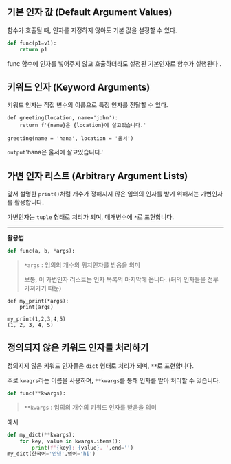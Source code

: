 ## 기본 인자 값 (Default Argument Values)

함수가 호출될 때, 인자를 지정하지 않아도 기본 값을 설정할 수 있다.



```python
def func(p1=v1):
    return p1
```

func 함수에 인자를 넣어주지 않고 호출하더라도 설정된 기본인자로 함수가 실행된다 .



## 키워드 인자 (Keyword Arguments)

키워드 인자는 직접 변수의 이름으로 특정 인자를 전달할 수 있다.

```
def greeting(location, name='john'):
    return f'{name}은 {location}에 살고있습니다.'

```

```
greeting(name = 'hana', location = '울서')
```

`output`'hana은 울서에 살고있습니다.'



## 가변 인자 리스트 (Arbitrary Argument Lists)

앞서 설명한 `print()`처럼 개수가 정해지지 않은 임의의 인자를 받기 위해서는 가변인자를 활용합니다.

가변인자는 `tuple` 형태로 처리가 되며, 매개변수에 `*`로 표현합니다.

------

**활용법**

```python
def func(a, b, *args):
```

> `*args` : 임의의 개수의 위치인자를 받음을 의미
>
> 보통, 이 가변인자 리스트는 인자 목록의 마지막에 옵니다. (뒤의 인자들을 전부 가져가기 떄문)



```
def my_print(*args):
    print(args)
    
my_print(1,2,3,4,5)
(1, 2, 3, 4, 5)
```





## 정의되지 않은 키워드 인자들 처리하기

정의지지 않은 키워드 인자들은 `dict` 형태로 처리가 되며, `**`로 표현합니다.

주로 `kwagrs`라는 이름을 사용하며, `**kwargs`를 통해 인자를 받아 처리할 수 있습니다.



```python
def func(**kwargs):
```

> `**kwargs` : 임의의 개수의 키워드 인자를 받음을 의미



예시

```python
def my_dict(**kwargs):
    for key, value in kwargs.items():
        print(f'{key}: {value}. ',end='')
my_dict(한국어='안녕',영어='hi')
```

